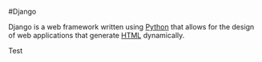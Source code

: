 #Django



Django is a web framework written using [Python](/wiki/Python) that allows for the design of web applications that generate [HTML](/wiki/HTML) dynamically.

Test